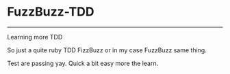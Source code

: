 # FuzzBuzz-TDD
--------------------------------------------------------------------------------
  Learning more TDD

  So just a quite ruby TDD FizzBuzz or in my case FuzzBuzz same thing.

  Test are passing yay. Quick a bit easy more the learn.
